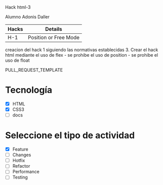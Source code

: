Hack html-3

Alumno Adonis Daller


|Hacks | Details | 
|----------|---------|
| H-1      | Position or Free Mode |

creacion del hack 1 siguiendo las normativas establecidas
 3. Crear el hack html mediante el uso de flex
    - se prohibe el uso de position
    - se prohibe el uso de float


PULL_REQUEST_TEMPLATE
# Tecnología
- [X] HTML
- [X] CSS3
- [ ] docs

# Seleccione el tipo de actividad
- [X] Feature
- [ ] Changes
- [ ] Hotfix
- [ ] Refactor
- [ ] Performance
- [ ] Testing